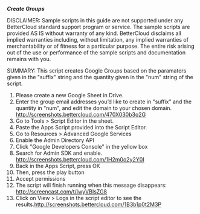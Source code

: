 ***Create Groups***

DISCLAIMER: Sample scripts in this guide are not supported under any BetterCloud standard support program or service. The sample scripts are provided AS IS without warranty of any kind. BetterCloud disclaims all implied warranties including, without limitation, any implied warranties of merchantability or of fitness for a particular purpose. The entire risk arising out of the use or performance of the sample scripts and documentation remains with you.

SUMMARY: This script creates Google Groups based on the paramaters given in the "suffix" string and the quantity given in the "num" string of the script.

1) Please create a new Google Sheet in Drive.
2) Enter the group email addresses you’d like to create in "suffix" and the quantity in "num", and edit the domain to your chosen domain. http://screenshots.bettercloud.com/470X030b3q2G
3) Go to Tools > Script Editor in the sheet.
4) Paste the Apps Script provided into the Script Editor.
5) Go to Resources > Advanced Google Services
6) Enable the Admin Directory API
7) Click "Google Developers Console" in the yellow box 
8) Search for Admin SDK and enable. http://screenshots.bettercloud.com/1H2m0o2y2Y0I
9) Back in the Apps Script, press OK
10) Then, press the play button
11) Accept permissions
12) The script will finish running when this message disappears: http://screencast.com/t/IwyVBIsZG8
13) Click on View > Logs in the script editor to see the results.http://screenshots.bettercloud.com/1B3b1p0t2M3P
